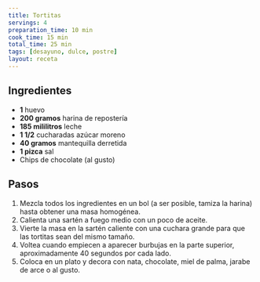 ```yaml
---
title: Tortitas
servings: 4
preparation_time: 10 min
cook_time: 15 min
total_time: 25 min
tags: [desayuno, dulce, postre]
layout: receta
---
```


## Ingredientes

- **1** huevo
- **200 gramos** harina de repostería
- **185 mililitros** leche
- **1 1/2** cucharadas azúcar moreno
- **40 gramos** mantequilla derretida
- **1 pizca** sal
- Chips de chocolate (al gusto)

## Pasos

1. Mezcla todos los ingredientes en un bol (a ser posible, tamiza la harina) hasta obtener una masa homogénea.
2. Calienta una sartén a fuego medio con un poco de aceite.
3. Vierte la masa en la sartén caliente con una cuchara grande para que las tortitas sean del mismo tamaño.
4. Voltea cuando empiecen a aparecer burbujas en la parte superior, aproximadamente 40 segundos por cada lado.
5. Coloca en un plato y decora con nata, chocolate, miel de palma, jarabe de arce o al gusto.
